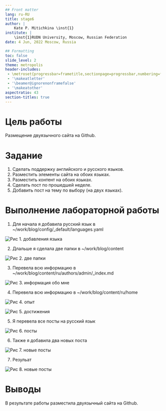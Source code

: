 ```yaml
---
## Front matter
lang: ru-RU
title: stage6
author: |
	Kate P. Mitichkina \inst{1}
institute: |
	\inst{1}RUDN University, Moscow, Russian Federation
date: 4 Jun, 2022 Moscow, Russia

## Formatting
toc: false
slide_level: 2
theme: metropolis
header-includes: 
 - \metroset{progressbar=frametitle,sectionpage=progressbar,numbering=fraction}
 - '\makeatletter'
 - '\beamer@ignorenonframefalse'
 - '\makeatother'
aspectratio: 43
section-titles: true
---
```


# Цель работы

Размещение двуязычного сайта на Github.

# Задание

1. Сделать поддержку английского и русского языков.
2. Разместить элементы сайта на обоих языках.
3. Разместить контент на обоих языках.
4. Сделать пост по прошедшей неделе.
5. Добавить пост на тему по выбору (на двух языках).


# Выполнение лабораторной работы

1. Для начала я добавила русский язык в ~/work/blog/config/_default/languages.yaml

![Рис 1. добавления языка](img%20/1.png)

2. Длальше я сделала две папки в ~/work/blog/content 

![Рис 2. две папки](img%20/2.png)

3. Перевела всю информацию в ~/work/blog/content/ru/authors/admin/_index.md

![Рис 3. информация обо мне](img%20/3.png)

4. Перевела всю информацию в ~/work/blog/content/ru/home

![Рис 4. опыт ](img%20/4.png)

![Рис 5. достижения ](img%20/5.png)

5. Я перевела все посты на русский язык 

![Рис 6. посты ](img%20/6.png)

6. Также я добавила два новых поста 

![Рис 7. новые посты ](img%20/7.png)

7. Резульат 

![Рис 8. новые посты ](img%20/8.png)


# Выводы

В результате работы разместила двуязычный сайта на Github.

